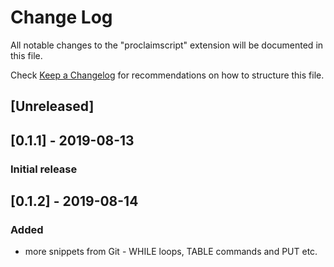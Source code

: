 # Change Log

All notable changes to the "proclaimscript" extension will be documented in this file.

Check [Keep a Changelog](http://keepachangelog.com/) for recommendations on how to structure this file.

## [Unreleased]

## [0.1.1] - 2019-08-13
### Initial release

## [0.1.2] - 2019-08-14
### Added
- more snippets from Git - WHILE loops, TABLE commands and PUT etc. 
